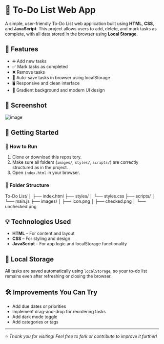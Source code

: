 # 📝 To-Do List Web App

A simple, user-friendly To-Do List web application built using **HTML**, **CSS**, and **JavaScript**. This project allows users to add, delete, and mark tasks as complete, with all data stored in the browser using **Local Storage**.

## 🌟 Features

- ➕ Add new tasks
- ✅ Mark tasks as completed
- ❌ Remove tasks
- 💾 Auto-save tasks in browser using localStorage
- 🖥️ Responsive and clean interface
- 🎨 Gradient background and modern UI design

## 📸 Screenshot

![image](https://github.com/user-attachments/assets/04cee862-9531-4d7c-8e57-a9dd33d67b82)


## 🚀 Getting Started

### 🔧 How to Run

1. Clone or download this repository.
2. Make sure all folders (`images/`, `styles/`, `scripts/`) are correctly structured as in the project.
3. Open `index.html` in your browser.

### 📁 Folder Structure

To-Do List/
│
├── index.html
├── styles/
│ └── styles.css
├── scripts/
│ └── main.js
├── images/
│ ├── icon.png
│ ├── checked.png
│ └── unchecked.png


## 💡 Technologies Used

- **HTML** – For content and layout
- **CSS** – For styling and design
- **JavaScript** – For app logic and localStorage functionality

## 📂 Local Storage

All tasks are saved automatically using `localStorage`, so your to-do list remains even after refreshing or closing the browser.

## 🛠️ Improvements You Can Try

- Add due dates or priorities
- Implement drag-and-drop for reordering tasks
- Add dark mode toggle
- Add categories or tags

---

⭐ *Thank you for visiting! Feel free to fork or contribute to improve it further!*
